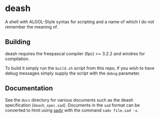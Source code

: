 # deash
A shell with ALGOL-Style syntax for scripting and a name of which I do not remember the meaning of.

## Building
deash requires the freepascal compiler (fpc) >= 3.2.2 and windres for compilation.

To build it simply run the `build.sh` script from this repo, if you wish to have debug messages simply supply the script with the `debug` parameter.

## Documentation
See the `docs` directory for various documents such as the deash specification (`deash_spec.sad`).
Documents in the `sad` format can be converted to html using [sadv](https://github.com/FelixEcker/sadv) with the command `sadv file.sad -x`.

